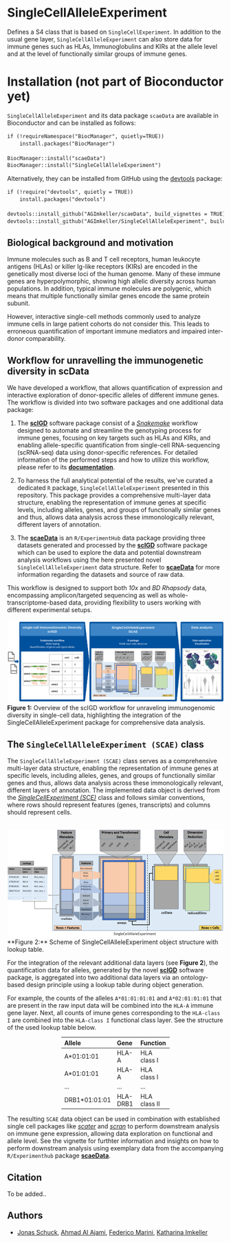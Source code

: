 # SingleCellAlleleExperiment

Defines a S4 class that is based on `SingleCellExperiment`. In addition to the usual gene layer, `SingleCellAlleleExperiment` can also store data for immune genes such as HLAs, Immunoglobulins and KIRs at the allele level and at the level of functionally similar groups of immune genes.

# Installation (not part of Bioconductor yet)

`SingleCellAlleleExperiment` and its data package `scaeData` are available in Bioconductor and can be installed as follows:

```markdown
if (!requireNamespace("BiocManager", quietly=TRUE))
    install.packages("BiocManager")

BiocManager::install("scaeData")
BiocManager::install("SingleCellAlleleExperiment")
```

Alternatively, they can be installed from GitHub using the [devtools](https://github.com/r-lib/devtools) package:

```markdown
if (!require("devtools", quietly = TRUE))
    install.packages("devtools")

devtools::install_github("AGImkeller/scaeData", build_vignettes = TRUE)
devtools::install_github("AGImkeller/SingleCellAlleleExperiment", build_vignettes = TRUE)
```

## Biological background and motivation

Immune molecules such as B and T cell receptors, human leukocyte antigens (HLAs) or killer Ig-like receptors (KIRs) are encoded in the genetically most diverse loci of the human genome. Many of these immune genes are hyperpolymorphic, showing high allelic diversity across human populations. In addition, typical immune molecules are polygenic, which means that multiple functionally similar genes encode the same protein subunit. 

However, interactive single-cell methods commonly used to analyze immune cells in large patient cohorts do not consider this. This leads to erroneous quantification of important immune mediators and impaired inter-donor comparability. 

## Workflow for unravelling the immunogenetic diversity in scData

We have developed a workflow, that allows quantification of expression and interactive exploration of donor-specific alleles of different immune genes. The workflow is divided into two software packages and one additional data package: 

1. The **[scIGD](https://github.com/AGImkeller/scIGD)** software package consist of a *[Snakemake](https://snakemake.readthedocs.io/en/stable/)* workflow designed to automate and streamline the genotyping process for immune genes, focusing on key targets such as HLAs and KIRs, and enabling allele-specific quantification from single-cell RNA-sequencing (scRNA-seq) data using donor-specific references. For detailed information of the performed steps and how to utilize this workflow, please refer to its **[documentation](https://github.com/AGImkeller/scIGD)**.

2. To harness the full analytical potential of the results, we've curated a dedicated `R` package, `SingleCellAlleleExperiment` presented in this repository. This package provides a comprehensive multi-layer data structure, enabling the representation of immune genes at specific levels, including alleles, genes, and groups of functionally similar genes and thus, allows data analysis across these immonologically relevant, different layers of annotation.

3. The **[scaeData](https://github.com/AGImkeller/scaeData)** is an `R/ExperimentHub` data package providing three datasets generated and processed by the **[scIGD](https://github.com/AGImkeller/scIGD)** software package which can be used to explore the data and potential downstream analysis workflows using the here presented novel `SingleCellAlleleExperiment` data structure. Refer to **[scaeData](https://github.com/AGImkeller/scaeData)** for more information regarding the datasets and source of raw data. 

This workflow is designed to support both *10x* and *BD Rhapsody* data, encompassing amplicon/targeted sequencing as well as whole-transcriptome-based data, providing flexibility to users working with different experimental setups.

![alt text](./inst/extdata/figures/scIGD_SCAE_workflow_final.png)
**Figure 1:** Overview of the scIGD workflow for unraveling immunogenomic diversity in single-cell data, highlighting the integration of the SingleCellAlleleExperiment package for comprehensive data analysis.

## The `SingleCellAlleleExperiment (SCAE)` class

The `SingleCellAlleleExperiment (SCAE)` class serves as a comprehensive multi-layer data structure, enabling the representation of immune genes at specific levels, including alleles, genes, and groups of functionally similar genes and thus, allows data analysis across these immonologically relevant, different layers of annotation. The implemented data object is derived from the *[SingleCellExperiment (SCE)](https://bioconductor.org/packages/release/bioc/html/SingleCellExperiment.html)* class and follows similar conventions, where rows should represent features (genes, transcripts) and columns should represent cells.

<br>

<div style="text-align: center;">
  <img src="./inst/extdata/figures/scae_advanced.png" alt="Scheme of SingleCellAlleleExperiment object structure with lookup table." width="600" height="250">
</div>
**Figure 2:** Scheme of SingleCellAlleleExperiment object structure with lookup table.

<br>

For the integration of the relevant additional data layers (see **Figure 2**), the quantification data for alleles, generated by the novel **[scIGD](https://github.com/AGImkeller/scIGD)** software package, is aggregated into two additional data layers via an ontology-based design principle using a lookup table during object generation.

For example, the counts of the alleles `A*01:01:01:01` and `A*02:01:01:01` that are present in the raw input data will be combined into the `HLA-A` immune gene layer. Next, all counts of imune genes corresponding to the `HLA-class I` are combined into the `HLA-class I` functional class layer. See the structure of the used lookup table below.


<div style="margin: 0 auto; width: 50%;">

| Allele       | Gene       | Function    |
| :----------- | :--------- | :---------- |
| A*01:01:01   | HLA-A      | HLA class I |
| A*01:01:01   | HLA-A      | HLA class I |
| ...          | ...        | ...         |
| DRB1*01:01:01| HLA-DRB1   | HLA class II|
</div>

The resulting `SCAE` data object can be used in combination with established single cell packages like *[scater](https://bioconductor.org/packages/release/bioc/html/scater.html)* and *[scran](https://bioconductor.org/packages/release/bioc/html/scran.html)* to perform downstream analysis on immune gene expression, allowing data exploration on functional and allele level. See the vignette for furthter information and insights on how to perform downstream analysis using exemplary data from the accompanying `R/Experimenthub` package **[scaeData](https://github.com/AGImkeller/scaeData)**.


## Citation

To be added..

## Authors 

- [Jonas Schuck](https://github.com/Jonas-Schuck), [Ahmad Al Ajami](https://github.com/ahmadalajami), [Federico Marini](https://github.com/federicomarini), [Katharina Imkeller](https://github.com/imkeller)
